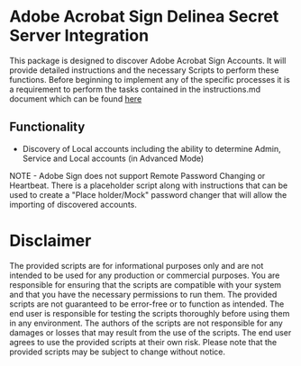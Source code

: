 # Adobe Acrobat Sign Delinea Secret Server Integration
This package is designed to discover Adobe Acrobat Sign Accounts. It will provide detailed instructions and the necessary Scripts to perform these functions. Before beginning to implement any of the specific processes it is a requirement to perform the tasks contained in the instructions.md document which can be found [here](./Instructions.md)

## Functionality
- Discovery of Local accounts including the ability to determine Admin, Service and Local accounts (in Advanced Mode)

NOTE - Adobe Sign does not support Remote Password Changing or Heartbeat. There is a placeholder script along with instructions that can be used to create a  "Place holder/Mock" password changer that will allow the importing of discovered accounts.
    
# Disclaimer

The provided scripts are for informational purposes only and are not intended to be used for any production or commercial purposes. You are responsible for ensuring that the scripts are compatible with your system and that you have the necessary permissions to run them. The provided scripts are not guaranteed to be error-free or to function as intended. The end user is responsible for testing the scripts thoroughly before using them in any environment. The authors of the scripts are not responsible for any damages or losses that may result from the use of the scripts. The end user agrees to use the provided scripts at their own risk. Please note that the provided scripts may be subject to change without notice.